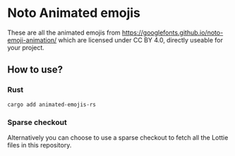 # Noto Animated emojis

These are all the animated emojis from https://googlefonts.github.io/noto-emoji-animation/ which are licensed under CC BY 4.0, directly useable for your project.


## How to use?

### Rust

```
cargo add animated-emojis-rs
```

### Sparse checkout

Alternatively you can choose to use a sparse checkout to fetch all the Lottie files in this repository.

